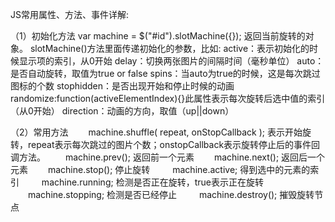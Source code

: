 

JS常用属性、方法、事件详解:

（1）初始化方法 var machine = $("#id").slotMachine({}); 返回当前旋转的对象。
     slotMachine()方法里面传递初始化的参数，比如:
         active：表示初始化的时候显示项的索引，从0开始
         delay：切换两张图片的间隔时间（毫秒单位）
         auto：是否自动旋转，取值为true or false
         spins：当auto为true的时候，这是每次跳过图标的个数
         stophidden：是否出现开始和停止时候的动画
         randomize:function(activeElementIndex){}此属性表示每次旋转后选中值的索引（从0开始）
         direction：动画的方向，取值（up||down）
   
（2）常用方法
 　　machine.shuffle( repeat, onStopCallback ); 表示开始旋转，repeat表示每次跳过的图片个数；onstopCallback表示旋转停止后的事件回调方法。
 　　machine.prev(); 返回前一个元素
 　　machine.next(); 返回后一个元素
 　　machine.stop(); 停止旋转
　　 machine.active; 得到选中的元素的索引
　　 machine.running; 检测是否正在旋转，true表示正在旋转
 　　machine.stopping; 检测是否已经停止
　　 machine.destroy(); 摧毁旋转节点
